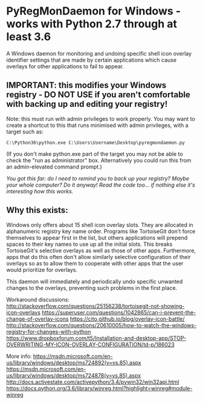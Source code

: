 # PyRegMonDaemon for Windows - works with Python 2.7 through at least 3.6

A Windows daemon for monitoring and undoing specific shell icon overlay identifier settings that are made by certain applications which cause overlays for other applications to fail to appear.

## __IMPORTANT__: this modifies your Windows registry - DO NOT USE if you aren't comfortable with backing up and editing your registry!

Note: this must run with admin privileges to work properly. You may want to create a shortcut to this that runs minimised with admin privileges, with a target such as:

`C:\Python36\python.exe C:\Users\Username\Desktop\pyregmondaemon.py`

(If you don't make python.exe part of the target you may not be able to check the "run as administrator" box. Alternatively you could run this from an admin-elevated command prompt.)

_You got this far: do I need to remind you to back up your registry? Maybe your whole computer? Do it anyway! Read the code too... if nothing else it's interesting how this works._

## Why this exists:

Windows only offers about 15 shell icon overlay slots. They are allocated
in alphanumeric registry key name order. Programs like TortoiseGit don't
force themselves to appear first in the list, but others applications will
prepend spaces to their key names to use up all the initial slots. This
breaks TortoiseGit's selective overlays as well as those of other apps.
Furthermore, apps that do this often don't allow similarly selective
configuration of their overlays so as to allow them to cooperate with
other apps that the user would prioritize for overlays.

This daemon will immediately and periodically undo specific unwanted
changes to the overlays, preventing such problems in the first place.

Workaround discussions:
    http://stackoverflow.com/questions/25156238/tortoisegit-not-showing-icon-overlays
    https://superuser.com/questions/1042865/can-i-prevent-the-change-of-overlay-icons
    https://cito.github.io/blog/overlay-icon-battle/
    http://stackoverflow.com/questions/20610005/how-to-watch-the-windows-registry-for-changes-with-python
    https://www.dropboxforum.com/t5/Installation-and-desktop-app/STOP-OVERWRITING-MY-ICON-OVERLAY-CONFIGURATION/td-p/186023

More info:
    https://msdn.microsoft.com/en-us/library/windows/desktop/ms724892(v=vs.85).aspx
    https://msdn.microsoft.com/en-us/library/windows/desktop/ms724878(v=vs.85).aspx
    http://docs.activestate.com/activepython/3.4/pywin32/win32api.html
    https://docs.python.org/3.6/library/winreg.html?highlight=winreg#module-winreg

